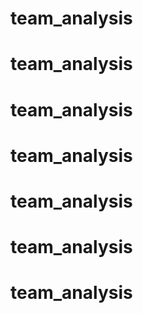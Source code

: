 # team_analysis
# team_analysis
# team_analysis
# team_analysis
# team_analysis
# team_analysis
# team_analysis
